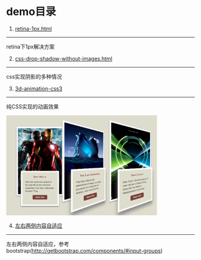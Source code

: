 demo目录
==============
1. [retina-1px.html](http://qnlz.github.io/demo/retina-1px.html)
---------------------
retina下1px解决方案

2. [css-drop-shadow-without-images.html](http://qnlz.github.io/demo/css-drop-shadow-without-images.html)
---------------------
css实现阴影的多种情况

3. [3d-animation-css3](http://qnlz.github.io/demo/3d_animation_css3/)
---------------------
纯CSS实现的动画效果

<img src="img/img-css3-animation-transform.png" width="80%"/>

4. [左右两侧内容自适应](http://qnlz.github.io/demo/left-and-right-flex.html)
---------------------
左右两侧内容自适应，参考bootstrap(http://getbootstrap.com/components/#input-groups)
